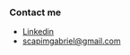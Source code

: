 ### Contact me
- <a href="https://www.linkedin.com/in/gabrielscapim/" target="blank">Linkedin</a>
- scapimgabriel@gmail.com
